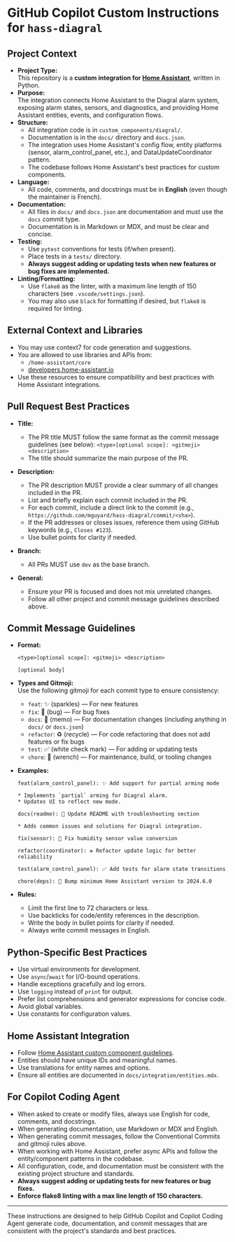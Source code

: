 # GitHub Copilot Custom Instructions for `hass-diagral`

## Project Context

- **Project Type:**  
  This repository is a **custom integration for [Home Assistant](https://www.home-assistant.io/)**, written in Python.
- **Purpose:**  
  The integration connects Home Assistant to the Diagral alarm system, exposing alarm states, sensors, and diagnostics, and providing Home Assistant entities, events, and configuration flows.
- **Structure:**  
  - All integration code is in `custom_components/diagral/`.
  - Documentation is in the `docs/` directory and `docs.json`.
  - The integration uses Home Assistant's config flow, entity platforms (sensor, alarm_control_panel, etc.), and DataUpdateCoordinator pattern.
  - The codebase follows Home Assistant's best practices for custom components.
- **Language:**  
  - All code, comments, and docstrings must be in **English** (even though the maintainer is French).
- **Documentation:**  
  - All files in `docs/` and `docs.json` are documentation and must use the `docs` commit type.
  - Documentation is in Markdown or MDX, and must be clear and concise.
- **Testing:**  
  - Use `pytest` conventions for tests (if/when present).
  - Place tests in a `tests/` directory.
  - **Always suggest adding or updating tests when new features or bug fixes are implemented.**
- **Linting/Formatting:**  
  - Use `flake8` as the linter, with a maximum line length of 150 characters (see `.vscode/settings.json`).
  - You may also use `black` for formatting if desired, but `flake8` is required for linting.

## External Context and Libraries

- You may use context7 for code generation and suggestions.
- You are allowed to use libraries and APIs from:
  - `/home-assistant/core`
  - [developers.home-assistant.io](https://developers.home-assistant.io)
- Use these resources to ensure compatibility and best practices with Home Assistant integrations.

## Pull Request Best Practices

- **Title:**
  - The PR title MUST follow the same format as the commit message guidelines (see below):
    `<type>[optional scope]: <gitmoji> <description>`
  - The title should summarize the main purpose of the PR.

- **Description:**
  - The PR description MUST provide a clear summary of all changes included in the PR.
  - List and briefly explain each commit included in the PR.
  - For each commit, include a direct link to the commit (e.g., `https://github.com/mguyard/hass-diagral/commit/<sha>`).
  - If the PR addresses or closes issues, reference them using GitHub keywords (e.g., `Closes #123`).
  - Use bullet points for clarity if needed.

- **Branch:**
  - All PRs MUST use `dev` as the base branch.

- **General:**
  - Ensure your PR is focused and does not mix unrelated changes.
  - Follow all other project and commit message guidelines described above.


## Commit Message Guidelines

- **Format:**  
  ```
  <type>[optional scope]: <gitmoji> <description>

  [optional body]
  ```
- **Types and Gitmoji:**  
  Use the following gitmoji for each commit type to ensure consistency:
  - `feat`: ✨ (sparkles) — For new features
  - `fix`: 🐛 (bug) — For bug fixes
  - `docs`: 📝 (memo) — For documentation changes (including anything in `docs/` or `docs.json`)
  - `refactor`: ♻️ (recycle) — For code refactoring that does not add features or fix bugs
  - `test`: ✅ (white check mark) — For adding or updating tests
  - `chore`: 🔧 (wrench) — For maintenance, build, or tooling changes

- **Examples:**
  ```
  feat(alarm_control_panel): ✨ Add support for partial arming mode

  * Implements `partial` arming for Diagral alarm.
  * Updates UI to reflect new mode.
  ```

  ```
  docs(readme): 📝 Update README with troubleshooting section

  * Adds common issues and solutions for Diagral integration.
  ```

  ```
  fix(sensor): 🐛 Fix humidity sensor value conversion
  ```

  ```
  refactor(coordinator): ♻️ Refactor update logic for better reliability
  ```

  ```
  test(alarm_control_panel): ✅ Add tests for alarm state transitions
  ```

  ```
  chore(deps): 🔧 Bump minimum Home Assistant version to 2024.6.0
  ```

- **Rules:**
  - Limit the first line to 72 characters or less.
  - Use backticks for code/entity references in the description.
  - Write the body in bullet points for clarity if needed.
  - Always write commit messages in English.

## Python-Specific Best Practices

- Use virtual environments for development.
- Use `async`/`await` for I/O-bound operations.
- Handle exceptions gracefully and log errors.
- Use `logging` instead of `print` for output.
- Prefer list comprehensions and generator expressions for concise code.
- Avoid global variables.
- Use constants for configuration values.

## Home Assistant Integration

- Follow [Home Assistant custom component guidelines](https://developers.home-assistant.io/docs/creating_component_index/).
- Entities should have unique IDs and meaningful names.
- Use translations for entity names and options.
- Ensure all entities are documented in `docs/integration/entities.mdx`.

## For Copilot Coding Agent

- When asked to create or modify files, always use English for code, comments, and docstrings.
- When generating documentation, use Markdown or MDX and English.
- When generating commit messages, follow the Conventional Commits and gitmoji rules above.
- When working with Home Assistant, prefer async APIs and follow the entity/component patterns in the codebase.
- All configuration, code, and documentation must be consistent with the existing project structure and standards.
- **Always suggest adding or updating tests for new features or bug fixes.**
- **Enforce flake8 linting with a max line length of 150 characters.**

---

These instructions are designed to help GitHub Copilot and Copilot Coding Agent generate code, documentation, and commit messages that are consistent with the project's standards and best practices.
